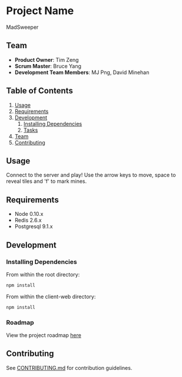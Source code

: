 # Project Name

MadSweeper

## Team

  - __Product Owner__: Tim Zeng
  - __Scrum Master__: Bruce Yang
  - __Development Team Members__: MJ Png, David Minehan

## Table of Contents

1. [Usage](#Usage)
1. [Requirements](#requirements)
1. [Development](#development)
    1. [Installing Dependencies](#installing-dependencies)
    1. [Tasks](#tasks)
1. [Team](#team)
1. [Contributing](#contributing)

## Usage

Connect to the server and play!  Use the arrow keys to move, space to reveal tiles and 'f' to mark mines.

## Requirements

- Node 0.10.x
- Redis 2.6.x
- Postgresql 9.1.x

## Development

### Installing Dependencies

From within the root directory:

```sh
npm install
```

From within the client-web directory:

```sh
npm install
```

### Roadmap

View the project roadmap [here](https://github.com/Thirsty-Pretzels/thesis/issues)


## Contributing

See [CONTRIBUTING.md](CONTRIBUTING.md) for contribution guidelines.